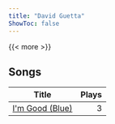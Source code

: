 ```yaml
---
title: "David Guetta"
ShowToc: false
---
```


{{< more >}}

## Songs
Title | Plays 
----- | -----: 
[I'm Good (Blue)](/songs/im-good-blue) | 3

